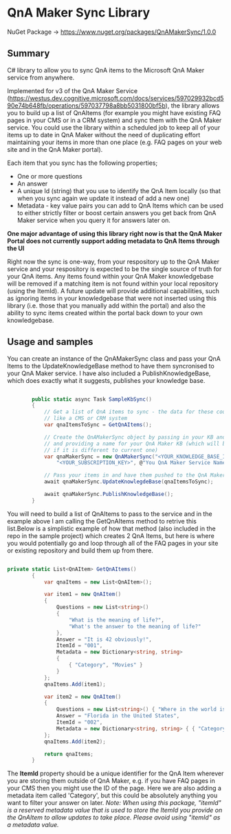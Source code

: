 # QnA Maker Sync Library

NuGet Package -> <https://www.nuget.org/packages/QnAMakerSync/1.0.0>

## Summary

C# library to allow you to sync QnA items to the Microsoft QnA Maker service from anywhere.

Implemented for v3 of the QnA Maker Service (https://westus.dev.cognitive.microsoft.com/docs/services/597029932bcd590e74b648fb/operations/597037798a8bb5031800bf5b), the library allows you to build up a list of QnAItems (for example you might have existing FAQ pages in your CMS or in a CRM system) and sync them with the QnA Maker service.  You could use the library within a scheduled job to keep all of your items up to date in QnA Maker without the need of duplicating effort maintaining your items in more than one place (e.g. FAQ pages on your web site and in the QnA Maker portal).

Each item that you sync has the following properties;

* One or more questions
* An answer
* A unique Id (string) that you use to identify the QnA Item locally (so that when you sync again we update it instead of add a new one)
* Metadata - key value pairs you can add to QnA Items which can be used to either strictly filter or boost certain answers you get back from QnA Maker service when you query it for answers later on.

**One major advantage of using this library right now is that the QnA Maker Portal does not currently support adding metadata to QnA Items through the UI**

Right now the sync is one-way, from your respository up to the QnA Maker service and your respository is expected to be the single source of truth for your QnA items. Any items found within your QnA Maker knowledgebase will be removed if a matching item is not found within your local repository (using the ItemId). A future update will provide additional capabilities, such as ignoring items in your knowledgebase that were not inserted using this library (i.e. those that you manually add within the portal) and also the ability to sync items created within the portal back down to your own knowledgebase.

## Usage and samples 

You can create an instance of the QnAMakerSync class and pass your QnA Items to the UpdateKnowledgeBase method to have them syncronised to your QnA Maker service.  I have also included a PublishKnowledgeBase, which does exactly what it suggests, publishes your knowledge base.

```cs

        public static async Task SampleKbSync()
        {
            // Get a list of QnA items to sync - the data for these could be stored anywhere
            // like a CMS or CRM system
            var qnaItemsToSync = GetQnAItems();

            // Create the QnAMakerSync object by passing in your KB and Subscription Id
            // and providing a name for your QnA Maker KB (which will be updated 
            // if it is different to current one)
            var qnaMakerSync = new QnAMakerSync("<YOUR_KNOWLEDGE_BASE_ID>",
                "<YOUR_SUBSCRIPTION_KEY>", @"You QnA Maker Service Name");

            // Pass your items in and have them pushed to the QnA Maker service
            await qnaMakerSync.UpdateKnowlegdeBase(qnaItemsToSync);

            await qnaMakerSync.PublishKnowledgeBase();
        }

```

You will need to build a list of QnAItems to pass to the service and in the example above I am calling the GetQnAItems method to retrive this list.Below is a simplistic example of how that method (also included in the repo in the sample project) which creates 2 QnA Items, but here is where you would potentially go and loop through all of the FAQ pages in your site or existing repository and build them up from there.  

```cs

private static List<QnAItem> GetQnAItems()
        {
            var qnaItems = new List<QnAItem>();

            var item1 = new QnAItem()
            {
                Questions = new List<string>()
                {
                    "What is the meaning of life?",
                    "What's the answer to the meaning of life?"
                },
                Answer = "It is 42 obviously!",
                ItemId = "001",
                Metadata = new Dictionary<string, string>
                {
                    { "Category", "Movies" }
                }
            };
            qnaItems.Add(item1);

            var item2 = new QnAItem()
            {
                Questions = new List<string>() { "Where in the world is Walt Disney World?" },
                Answer = "Florida in the United States",
                ItemId = "002",
                Metadata = new Dictionary<string, string> { { "Category", "Travel" } }
            };
            qnaItems.Add(item2);

            return qnaItems;
        }

```

The **ItemId** property should be a unique identifier for the QnA Item wherever you are storing them outside of QnA Maker, e.g. if you have FAQ pages in your CMS then you might use the ID of the page. Here we are also adding a metadata item called 'Category', but this could be absolutely anything you want to filter your answer on later.
*Note: When using this package, "itemId" is a reserved metadata value that is used to store the ItemId you provide on the QnAItem to allow updates to take place. Please avoid using  "itemId" as a metadata value.*